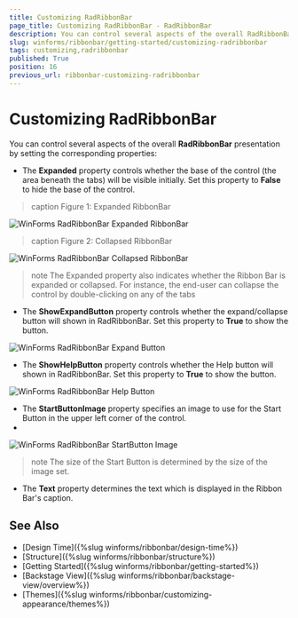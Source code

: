 ```yaml
---
title: Customizing RadRibbonBar
page_title: Customizing RadRibbonBar - RadRibbonBar
description: You can control several aspects of the overall RadRibbonBar presentation with properties.
slug: winforms/ribbonbar/getting-started/customizing-radribbonbar
tags: customizing,radribbonbar
published: True
position: 16
previous_url: ribbonbar-customizing-radribbonbar
---
```


# Customizing RadRibbonBar

You can control several aspects of the overall __RadRibbonBar__ presentation by setting the corresponding properties:

* The __Expanded__ property controls whether the base of the control (the area beneath the tabs) will be visible initially. Set this property to __False__ to hide the base of the control.

>caption Figure 1: Expanded RibbonBar 

![WinForms RadRibbonBar Expanded RibbonBar](images/ribbonbar-getting-started-customizing-radribbonbar001.png)

>caption Figure 2: Collapsed RibbonBar

![WinForms RadRibbonBar Collapsed RibbonBar](images/ribbonbar-getting-started-customizing-radribbonbar002.png)

>note The Expanded property also indicates whether the Ribbon Bar is expanded or collapsed. For instance, the end-user can collapse the control by double-clicking on any of the tabs
>

* The __ShowExpandButton__ property controls whether the expand/collapse button will shown in RadRibbonBar. Set this property to __True__ to show the button.

![WinForms RadRibbonBar Expand Button](images/ribbonbar-getting-started-customizing-radribbonbar003.png)

* The __ShowHelpButton__ property controls whether the Help button will shown in RadRibbonBar. Set this property to __True__ to show the button.

![WinForms RadRibbonBar Help Button](images/ribbonbar-getting-started-customizing-radribbonbar004.png)

* The __StartButtonImage__ property specifies an image to use for the Start Button in the upper left corner of the control.
* 
![WinForms RadRibbonBar StartButton Image](images/ribbonbar-getting-started-customizing-radribbonbar005.png)

>note The size of the Start Button is determined by the size of the image set.

* The __Text__ property determines the text which is displayed in the Ribbon Bar's caption.

## See Also

* [Design Time]({%slug winforms/ribbonbar/design-time%})
* [Structure]({%slug winforms/ribbonbar/structure%})
* [Getting Started]({%slug winforms/ribbonbar/getting-started%})
* [Backstage View]({%slug winforms/ribbonbar/backstage-view/overview%})
* [Themes]({%slug winforms/ribbonbar/customizing-appearance/themes%})
